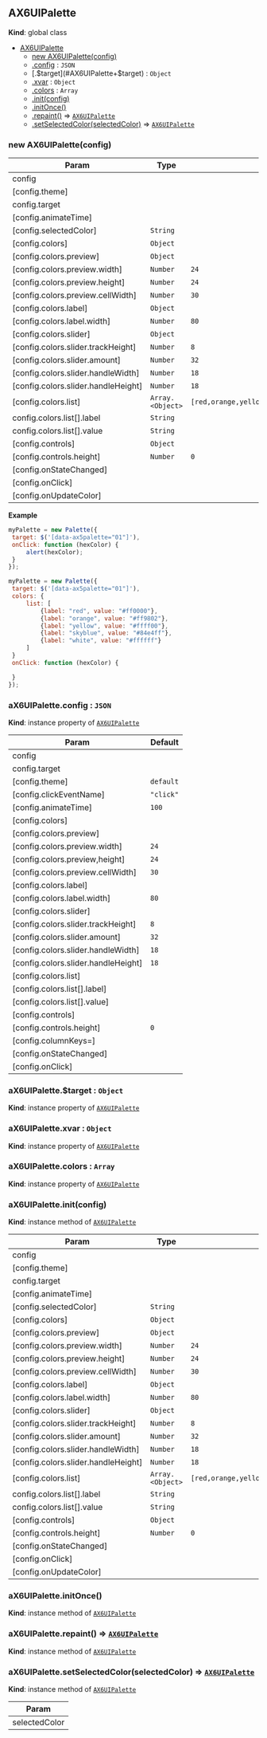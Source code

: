 <a name="AX6UIPalette"></a>

## AX6UIPalette
**Kind**: global class  

* [AX6UIPalette](#AX6UIPalette)
    * [new AX6UIPalette(config)](#new_AX6UIPalette_new)
    * [.config](#AX6UIPalette+config) : <code>JSON</code>
    * [.$target](#AX6UIPalette+$target) : <code>Object</code>
    * [.xvar](#AX6UIPalette+xvar) : <code>Object</code>
    * [.colors](#AX6UIPalette+colors) : <code>Array</code>
    * [.init(config)](#AX6UIPalette+init)
    * [.initOnce()](#AX6UIPalette+initOnce)
    * [.repaint()](#AX6UIPalette+repaint) ⇒ [<code>AX6UIPalette</code>](#AX6UIPalette)
    * [.setSelectedColor(selectedColor)](#AX6UIPalette+setSelectedColor) ⇒ [<code>AX6UIPalette</code>](#AX6UIPalette)

<a name="new_AX6UIPalette_new"></a>

### new AX6UIPalette(config)

| Param | Type | Default |
| --- | --- | --- |
| config |  |  | 
| [config.theme] |  |  | 
| config.target |  |  | 
| [config.animateTime] |  |  | 
| [config.selectedColor] | <code>String</code> |  | 
| [config.colors] | <code>Object</code> |  | 
| [config.colors.preview] | <code>Object</code> |  | 
| [config.colors.preview.width] | <code>Number</code> | <code>24</code> | 
| [config.colors.preview.height] | <code>Number</code> | <code>24</code> | 
| [config.colors.preview.cellWidth] | <code>Number</code> | <code>30</code> | 
| [config.colors.label] | <code>Object</code> |  | 
| [config.colors.label.width] | <code>Number</code> | <code>80</code> | 
| [config.colors.slider] | <code>Object</code> |  | 
| [config.colors.slider.trackHeight] | <code>Number</code> | <code>8</code> | 
| [config.colors.slider.amount] | <code>Number</code> | <code>32</code> | 
| [config.colors.slider.handleWidth] | <code>Number</code> | <code>18</code> | 
| [config.colors.slider.handleHeight] | <code>Number</code> | <code>18</code> | 
| [config.colors.list] | <code>Array.&lt;Object&gt;</code> | <code>[red,orange,yellow,green,blue,purple,black,white]</code> | 
| config.colors.list[].label | <code>String</code> |  | 
| config.colors.list[].value | <code>String</code> |  | 
| [config.controls] | <code>Object</code> |  | 
| [config.controls.height] | <code>Number</code> | <code>0</code> | 
| [config.onStateChanged] |  |  | 
| [config.onClick] |  |  | 
| [config.onUpdateColor] |  |  | 

**Example**  
```js
myPalette = new Palette({
 target: $('[data-ax5palette="01"]'),
 onClick: function (hexColor) {
     alert(hexColor);
 }
});

myPalette = new Palette({
 target: $('[data-ax5palette="01"]'),
 colors: {
     list: [
         {label: "red", value: "#ff0000"},
         {label: "orange", value: "#ff9802"},
         {label: "yellow", value: "#ffff00"},
         {label: "skyblue", value: "#84e4ff"},
         {label: "white", value: "#ffffff"}
     ]
 }
 onClick: function (hexColor) {

 }
});
```
<a name="AX6UIPalette+config"></a>

### aX6UIPalette.config : <code>JSON</code>
**Kind**: instance property of [<code>AX6UIPalette</code>](#AX6UIPalette)  

| Param | Default |
| --- | --- |
| config |  | 
| config.target |  | 
| [config.theme] | <code>default</code> | 
| [config.clickEventName] | <code>&quot;click&quot;</code> | 
| [config.animateTime] | <code>100</code> | 
| [config.colors] |  | 
| [config.colors.preview] |  | 
| [config.colors.preview.width] | <code>24</code> | 
| [config.colors.preview,height] | <code>24</code> | 
| [config.colors.preview.cellWidth] | <code>30</code> | 
| [config.colors.label] |  | 
| [config.colors.label.width] | <code>80</code> | 
| [config.colors.slider] |  | 
| [config.colors.slider.trackHeight] | <code>8</code> | 
| [config.colors.slider.amount] | <code>32</code> | 
| [config.colors.slider.handleWidth] | <code>18</code> | 
| [config.colors.slider.handleHeight] | <code>18</code> | 
| [config.colors.list] |  | 
| [config.colors.list[].label] |  | 
| [config.colors.list[].value] |  | 
| [config.controls] |  | 
| [config.controls.height] | <code>0</code> | 
| [config.columnKeys=] |  | 
| [config.onStateChanged] |  | 
| [config.onClick] |  | 

<a name="AX6UIPalette+$target"></a>

### aX6UIPalette.$target : <code>Object</code>
**Kind**: instance property of [<code>AX6UIPalette</code>](#AX6UIPalette)  
<a name="AX6UIPalette+xvar"></a>

### aX6UIPalette.xvar : <code>Object</code>
**Kind**: instance property of [<code>AX6UIPalette</code>](#AX6UIPalette)  
<a name="AX6UIPalette+colors"></a>

### aX6UIPalette.colors : <code>Array</code>
**Kind**: instance property of [<code>AX6UIPalette</code>](#AX6UIPalette)  
<a name="AX6UIPalette+init"></a>

### aX6UIPalette.init(config)
**Kind**: instance method of [<code>AX6UIPalette</code>](#AX6UIPalette)  

| Param | Type | Default |
| --- | --- | --- |
| config |  |  | 
| [config.theme] |  |  | 
| config.target |  |  | 
| [config.animateTime] |  |  | 
| [config.selectedColor] | <code>String</code> |  | 
| [config.colors] | <code>Object</code> |  | 
| [config.colors.preview] | <code>Object</code> |  | 
| [config.colors.preview.width] | <code>Number</code> | <code>24</code> | 
| [config.colors.preview.height] | <code>Number</code> | <code>24</code> | 
| [config.colors.preview.cellWidth] | <code>Number</code> | <code>30</code> | 
| [config.colors.label] | <code>Object</code> |  | 
| [config.colors.label.width] | <code>Number</code> | <code>80</code> | 
| [config.colors.slider] | <code>Object</code> |  | 
| [config.colors.slider.trackHeight] | <code>Number</code> | <code>8</code> | 
| [config.colors.slider.amount] | <code>Number</code> | <code>32</code> | 
| [config.colors.slider.handleWidth] | <code>Number</code> | <code>18</code> | 
| [config.colors.slider.handleHeight] | <code>Number</code> | <code>18</code> | 
| [config.colors.list] | <code>Array.&lt;Object&gt;</code> | <code>[red,orange,yellow,green,blue,purple,black,white]</code> | 
| config.colors.list[].label | <code>String</code> |  | 
| config.colors.list[].value | <code>String</code> |  | 
| [config.controls] | <code>Object</code> |  | 
| [config.controls.height] | <code>Number</code> | <code>0</code> | 
| [config.onStateChanged] |  |  | 
| [config.onClick] |  |  | 
| [config.onUpdateColor] |  |  | 

<a name="AX6UIPalette+initOnce"></a>

### aX6UIPalette.initOnce()
**Kind**: instance method of [<code>AX6UIPalette</code>](#AX6UIPalette)  
<a name="AX6UIPalette+repaint"></a>

### aX6UIPalette.repaint() ⇒ [<code>AX6UIPalette</code>](#AX6UIPalette)
**Kind**: instance method of [<code>AX6UIPalette</code>](#AX6UIPalette)  
<a name="AX6UIPalette+setSelectedColor"></a>

### aX6UIPalette.setSelectedColor(selectedColor) ⇒ [<code>AX6UIPalette</code>](#AX6UIPalette)
**Kind**: instance method of [<code>AX6UIPalette</code>](#AX6UIPalette)  

| Param |
| --- |
| selectedColor | 

